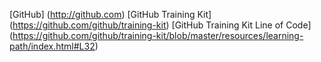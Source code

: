 [GitHub] (http://github.com)
[GitHub Training Kit] (https://github.com/github/training-kit)
[GitHub Training Kit Line of Code] (https://github.com/github/training-kit/blob/master/resources/learning-path/index.html#L32)
